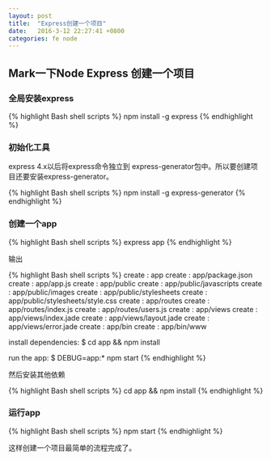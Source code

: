```yaml
---
layout: post
title:  "Express创建一个项目"
date:   2016-3-12 22:27:41 +0800
categories: fe node
---
```


## Mark一下Node Express 创建一个项目

<!--intro-->

### 全局安装express

{% highlight Bash shell scripts %}
npm install -g express
{% endhighlight %}

### 初始化工具

express 4.x以后将express命令独立到 express-generator包中。所以要创建项目还要安装express-generator。

{% highlight Bash shell scripts %}
npm install -g express-generator
{% endhighlight %}

### 创建一个app

{% highlight Bash shell scripts %}
express app
{% endhighlight %}

输出

{% highlight Bash shell scripts %}
   create : app
   create : app/package.json
   create : app/app.js
   create : app/public
   create : app/public/javascripts
   create : app/public/images
   create : app/public/stylesheets
   create : app/public/stylesheets/style.css
   create : app/routes
   create : app/routes/index.js
   create : app/routes/users.js
   create : app/views
   create : app/views/index.jade
   create : app/views/layout.jade
   create : app/views/error.jade
   create : app/bin
   create : app/bin/www

   install dependencies:
     $ cd app && npm install

   run the app:
     $ DEBUG=app:* npm start
{% endhighlight %}

然后安装其他依赖

{% highlight Bash shell scripts %}
cd app && npm install
{% endhighlight %}

### 运行app

{% highlight Bash shell scripts %}
npm start
{% endhighlight %}

这样创建一个项目最简单的流程完成了。
